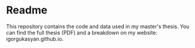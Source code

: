 # Readme

This repository contains the code and data used in my master's thesis.
You can find the full thesis (PDF) and a breakdown on my website: igorgukasyan.github.io.

